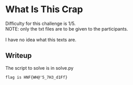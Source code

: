 # What Is This Crap
Difficulty for this challenge is 1/5.</br>
NOTE: only the txt files are to be given to the participants.</br></br>
I have no idea what this texts are.

## Writeup
The script to solve is in solve.py

```flag is HNF{WH@'5_7H3_d1Ff}```
